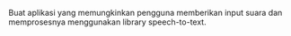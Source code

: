 Buat aplikasi yang memungkinkan pengguna memberikan input suara dan memprosesnya menggunakan library speech-to-text. 
